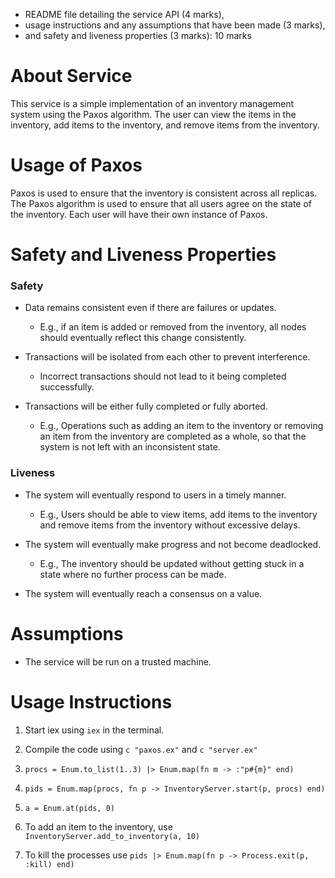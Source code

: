 - README file detailing the service API (4 marks), 
- usage instructions and any assumptions that have been made (3 marks), 
- and safety and liveness properties (3 marks): 10 marks

# About Service #
This service is a simple implementation of an inventory management system using the Paxos algorithm.
The user can view the items in the inventory, add items to the inventory, and remove items from the inventory.

# Usage of Paxos #
Paxos is used to ensure that the inventory is consistent across all replicas. 
The Paxos algorithm is used to ensure that all users agree on the state of the inventory.
Each user will have their own instance of Paxos.

# Safety and Liveness Properties #
### Safety ###
- Data remains consistent even if there are failures or updates. 
  - E.g., if an item is added or removed from the inventory, all nodes should eventually reflect this change consistently.
  
- Transactions will be isolated from each other to prevent interference.
  - Incorrect transactions should not lead to it being completed successfully.
  
- Transactions will be either fully completed or fully aborted.
  - E.g., Operations such as adding an item to the inventory or removing an item from the inventory are completed as a whole, so that the system is not left with an inconsistent state.

### Liveness ###
- The system will eventually respond to users in a timely manner.
  - E.g., Users should be able to view items, add items to the inventory and remove items from the inventory without excessive delays.
  
- The system will eventually make progress and not become deadlocked.
  - E.g., The inventory should be updated without getting stuck in a state where no further process can be made.
  
- The system will eventually reach a consensus on a value.


# Assumptions #
* The service will be run on a trusted machine.

# Usage Instructions #
1. Start iex using ```iex``` in the terminal.
2. Compile the code using ```c "paxos.ex"``` and ```c "server.ex"```
3. ```procs = Enum.to_list(1..3) |> Enum.map(fn m -> :"p#{m}" end)```
4. ```pids = Enum.map(procs, fn p -> InventoryServer.start(p, procs) end)```
5. ```a = Enum.at(pids, 0)```
6. To add an item to the inventory, use ```InventoryServer.add_to_inventory(a, 10)```

7. To kill the processes use ```pids |> Enum.map(fn p -> Process.exit(p, :kill) end)```